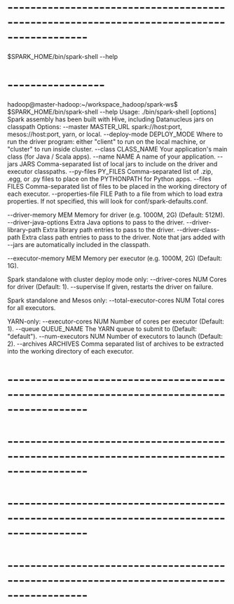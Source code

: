 # ------------------------------------------------------------------------------------------
$SPARK_HOME/bin/spark-shell --help

# -----------------
hadoop@master-hadoop:~/workspace_hadoop/spark-ws$ $SPARK_HOME/bin/spark-shell --help
Usage: ./bin/spark-shell [options]
Spark assembly has been built with Hive, including Datanucleus jars on classpath
Options:
  --master MASTER_URL         spark://host:port, mesos://host:port, yarn, or local.
  --deploy-mode DEPLOY_MODE   Where to run the driver program: either "client" to run
                              on the local machine, or "cluster" to run inside cluster.
  --class CLASS_NAME          Your application's main class (for Java / Scala apps).
  --name NAME                 A name of your application.
  --jars JARS                 Comma-separated list of local jars to include on the driver
                              and executor classpaths.
  --py-files PY_FILES         Comma-separated list of .zip, .egg, or .py files to place
                              on the PYTHONPATH for Python apps.
  --files FILES               Comma-separated list of files to be placed in the working
                              directory of each executor.
  --properties-file FILE      Path to a file from which to load extra properties. If not
                              specified, this will look for conf/spark-defaults.conf.

  --driver-memory MEM         Memory for driver (e.g. 1000M, 2G) (Default: 512M).
  --driver-java-options       Extra Java options to pass to the driver.
  --driver-library-path       Extra library path entries to pass to the driver.
  --driver-class-path         Extra class path entries to pass to the driver. Note that
                              jars added with --jars are automatically included in the
                              classpath.

  --executor-memory MEM       Memory per executor (e.g. 1000M, 2G) (Default: 1G).

 Spark standalone with cluster deploy mode only:
  --driver-cores NUM          Cores for driver (Default: 1).
  --supervise                 If given, restarts the driver on failure.

 Spark standalone and Mesos only:
  --total-executor-cores NUM  Total cores for all executors.

 YARN-only:
  --executor-cores NUM        Number of cores per executor (Default: 1).
  --queue QUEUE_NAME          The YARN queue to submit to (Default: "default").
  --num-executors NUM         Number of executors to launch (Default: 2).
  --archives ARCHIVES         Comma separated list of archives to be extracted into the
                              working directory of each executor.
# ------------------------------------------------------------------------------------------
# ------------------------------------------------------------------------------------------
# ------------------------------------------------------------------------------------------
# ------------------------------------------------------------------------------------------

